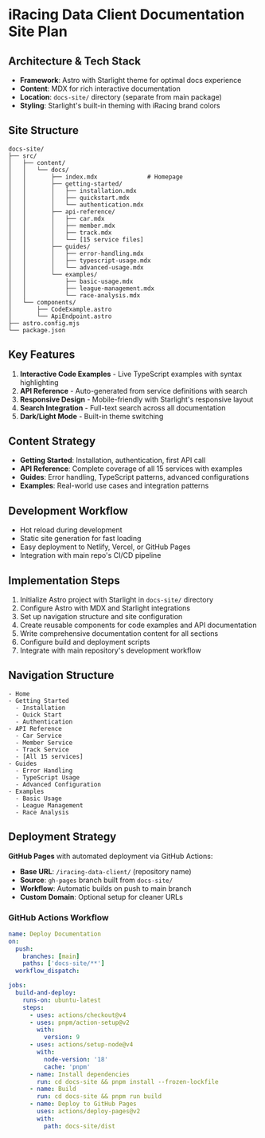 # iRacing Data Client Documentation Site Plan

## Architecture & Tech Stack
- **Framework**: Astro with Starlight theme for optimal docs experience
- **Content**: MDX for rich interactive documentation
- **Location**: `docs-site/` directory (separate from main package)
- **Styling**: Starlight's built-in theming with iRacing brand colors

## Site Structure
```
docs-site/
├── src/
│   ├── content/
│   │   └── docs/
│   │       ├── index.mdx              # Homepage
│   │       ├── getting-started/
│   │       │   ├── installation.mdx
│   │       │   ├── quickstart.mdx
│   │       │   └── authentication.mdx
│   │       ├── api-reference/
│   │       │   ├── car.mdx
│   │       │   ├── member.mdx
│   │       │   ├── track.mdx
│   │       │   └── [15 service files]
│   │       ├── guides/
│   │       │   ├── error-handling.mdx
│   │       │   ├── typescript-usage.mdx
│   │       │   └── advanced-usage.mdx
│   │       └── examples/
│   │           ├── basic-usage.mdx
│   │           ├── league-management.mdx
│   │           └── race-analysis.mdx
│   └── components/
│       ├── CodeExample.astro
│       └── ApiEndpoint.astro
├── astro.config.mjs
└── package.json
```

## Key Features
1. **Interactive Code Examples** - Live TypeScript examples with syntax highlighting
2. **API Reference** - Auto-generated from service definitions with search
3. **Responsive Design** - Mobile-friendly with Starlight's responsive layout
4. **Search Integration** - Full-text search across all documentation
5. **Dark/Light Mode** - Built-in theme switching

## Content Strategy
- **Getting Started**: Installation, authentication, first API call
- **API Reference**: Complete coverage of all 15 services with examples
- **Guides**: Error handling, TypeScript patterns, advanced configurations  
- **Examples**: Real-world use cases and integration patterns

## Development Workflow
- Hot reload during development
- Static site generation for fast loading
- Easy deployment to Netlify, Vercel, or GitHub Pages
- Integration with main repo's CI/CD pipeline

## Implementation Steps
1. Initialize Astro project with Starlight in `docs-site/` directory
2. Configure Astro with MDX and Starlight integrations
3. Set up navigation structure and site configuration
4. Create reusable components for code examples and API documentation
5. Write comprehensive documentation content for all sections
6. Configure build and deployment scripts
7. Integrate with main repository's development workflow

## Navigation Structure
```
- Home
- Getting Started
  - Installation
  - Quick Start
  - Authentication
- API Reference
  - Car Service
  - Member Service
  - Track Service
  - [All 15 services]
- Guides
  - Error Handling
  - TypeScript Usage
  - Advanced Configuration
- Examples
  - Basic Usage
  - League Management
  - Race Analysis
```

## Deployment Strategy
**GitHub Pages** with automated deployment via GitHub Actions:

- **Base URL**: `/iracing-data-client/` (repository name)
- **Source**: `gh-pages` branch built from `docs-site/` 
- **Workflow**: Automatic builds on push to main branch
- **Custom Domain**: Optional setup for cleaner URLs

### GitHub Actions Workflow
```yaml
name: Deploy Documentation
on:
  push:
    branches: [main]
    paths: ['docs-site/**']
  workflow_dispatch:

jobs:
  build-and-deploy:
    runs-on: ubuntu-latest
    steps:
      - uses: actions/checkout@v4
      - uses: pnpm/action-setup@v2
        with:
          version: 9
      - uses: actions/setup-node@v4
        with:
          node-version: '18'
          cache: 'pnpm'
      - name: Install dependencies
        run: cd docs-site && pnpm install --frozen-lockfile
      - name: Build
        run: cd docs-site && pnpm run build
      - name: Deploy to GitHub Pages
        uses: actions/deploy-pages@v2
        with:
          path: docs-site/dist
```